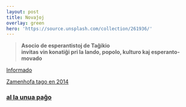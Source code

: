 ```yaml
---
layout: post
title: Novaĵoj
overlay: green
hero: 'https://source.unsplash.com/collection/261936/'
---
```


> **Asocio de esperantistoj de Taĝikio  
> invitas vin konatiĝi pri la lando, popolo, kulturo kaj
> esperanto-movado**


[Informado](/informado/teksto.htm)

[Zamenhofa tago en 2014](/zamtago2014/zamteksto.htm)

### [al la unua paĝo](index.htm)
